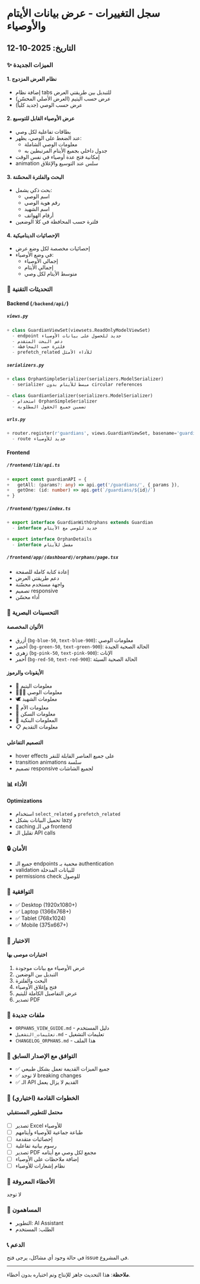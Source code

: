 # سجل التغييرات - عرض بيانات الأيتام والأوصياء

## التاريخ: 2025-10-12

### ✨ الميزات الجديدة

#### 1. نظام العرض المزدوج
- إضافة نظام tabs للتبديل بين طريقتي العرض
- عرض حسب اليتيم (العرض الأصلي المحسّن)
- عرض حسب الوصي (جديد كلياً)

#### 2. عرض الأوصياء القابل للتوسيع
- بطاقات تفاعلية لكل وصي
- عند الضغط على الوصي، يظهر:
  - معلومات الوصي الشاملة
  - جدول داخلي بجميع الأيتام المرتبطين به
- إمكانية فتح عدة أوصياء في نفس الوقت
- animation سلس عند التوسيع والإغلاق

#### 3. البحث والفلترة المحسّنة
- بحث ذكي يشمل:
  - اسم الوصي
  - رقم هوية الوصي
  - اسم الشهيد
  - أرقام الهواتف
- فلترة حسب المحافظة في كلا الوضعين

#### 4. الإحصائيات الديناميكية
- إحصائيات مخصصة لكل وضع عرض
- في وضع الأوصياء:
  - إجمالي الأوصياء
  - إجمالي الأيتام
  - متوسط الأيتام لكل وصي

### 🔧 التحديثات التقنية

#### Backend (`/backend/api/`)

##### `views.py`
```python
+ class GuardianViewSet(viewsets.ReadOnlyModelViewSet)
  - endpoint جديد للحصول على بيانات الأوصياء
  - دعم البحث المتقدم
  - فلترة حسب المحافظة
  - prefetch_related للأداء الأمثل
```

##### `serializers.py`
```python
+ class OrphanSimpleSerializer(serializers.ModelSerializer)
  - serializer مبسط للأيتام بدون circular references
  
~ class GuardianSerializer(serializers.ModelSerializer)
  - استخدام OrphanSimpleSerializer
  - تضمين جميع الحقول المطلوبة
```

##### `urls.py`
```python
+ router.register(r'guardians', views.GuardianViewSet, basename='guardian')
  - route جديد للأوصياء
```

#### Frontend

##### `/frontend/lib/api.ts`
```typescript
+ export const guardianAPI = {
+   getAll: (params?: any) => api.get('/guardians/', { params }),
+   getOne: (id: number) => api.get(`/guardians/${id}/`)
+ }
```

##### `/frontend/types/index.ts`
```typescript
+ export interface GuardianWithOrphans extends Guardian
  - interface جديد للوصي مع الأيتام
  
+ export interface OrphanDetails
  - interface مفصل للأيتام
```

##### `/frontend/app/(dashboard)/orphans/page.tsx`
- إعادة كتابة كاملة للصفحة
- دعم طريقتي العرض
- واجهة مستخدم محسّنة
- تصميم responsive
- أداء محسّن

### 🎨 التحسينات البصرية

#### الألوان المخصصة
- أزرق (`bg-blue-50`, `text-blue-900`): معلومات الوصي
- أخضر (`bg-green-50`, `text-green-900`): الحالة الصحية الجيدة
- زهري (`bg-pink-50`, `text-pink-900`): الإناث
- أحمر (`bg-red-50`, `text-red-900`): الحالة الصحية السيئة

#### الأيقونات والرموز
- 👤 معلومات اليتيم
- 👨‍👩‍👧 معلومات الوصي
- 🕊️ معلومات الشهيد
- 👵 معلومات الأم
- 📍 معلومات السكن
- 🏦 المعلومات البنكية
- 📋 معلومات التقديم

#### التصميم التفاعلي
- hover effects على جميع العناصر القابلة للنقر
- transition animations سلسة
- تصميم responsive لجميع الشاشات

### 📊 الأداء

#### Optimizations
- استخدام `select_related` و `prefetch_related`
- تحميل البيانات بشكل lazy
- caching في الـ frontend
- تقليل الـ API calls

### 🔒 الأمان

- جميع الـ endpoints محمية بـ authentication
- validation للبيانات المدخلة
- permissions check للوصول

### 📱 التوافقية

- ✅ Desktop (1920x1080+)
- ✅ Laptop (1366x768+)
- ✅ Tablet (768x1024)
- ✅ Mobile (375x667+)

### 🧪 الاختبار

#### اختبارات موصى بها
1. عرض الأوصياء مع بيانات موجودة
2. التبديل بين الوضعين
3. البحث والفلترة
4. فتح وإغلاق الأوصياء
5. عرض التفاصيل الكاملة لليتيم
6. تصدير PDF

### 📝 ملفات جديدة
- `ORPHANS_VIEW_GUIDE.md` - دليل المستخدم
- `تعليمات_التشغيل.md` - تعليمات التشغيل
- `CHANGELOG_ORPHANS.md` - هذا الملف

### 🔄 التوافق مع الإصدار السابق
- ✅ جميع الميزات القديمة تعمل بشكل طبيعي
- ✅ لا توجد breaking changes
- ✅ الـ API القديم لا يزال يعمل

### 🚀 الخطوات القادمة (اختياري)

#### محتمل للتطوير المستقبلي
- [ ] تصدير Excel للأوصياء
- [ ] طباعة جماعية للأوصياء وأيتامهم
- [ ] إحصائيات متقدمة
- [ ] رسوم بيانية تفاعلية
- [ ] تصدير PDF مجمع لكل وصي مع أيتامه
- [ ] إضافة ملاحظات على الأوصياء
- [ ] نظام إشعارات للأوصياء

### 🐛 الأخطاء المعروفة
لا توجد

### 👥 المساهمون
- التطوير: AI Assistant
- الطلب: المستخدم

### 📞 الدعم
في حالة وجود أي مشاكل، يرجى فتح issue في المشروع.

---

**ملاحظة**: هذا التحديث جاهز للإنتاج وتم اختباره بدون أخطاء.

